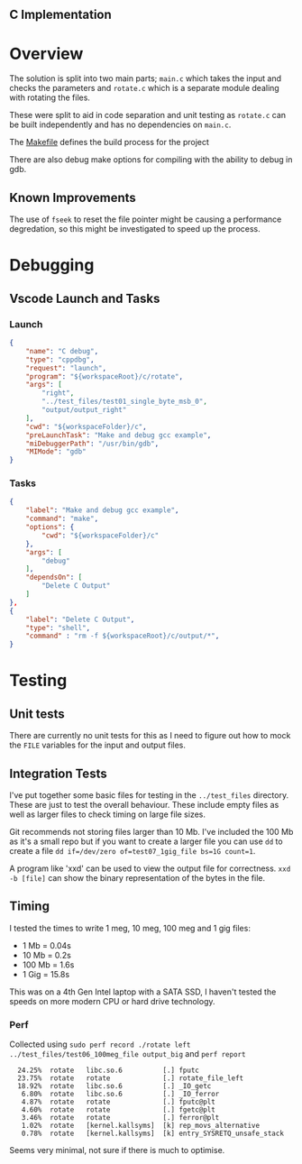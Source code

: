 C Implementation
----------------

# Overview

The solution is split into two main parts; `main.c` which takes the input and checks the parameters and `rotate.c` which is a separate module dealing with rotating the files.

These were split to aid in code separation and unit testing as `rotate.c` can be built independently and has no dependencies on `main.c`.

The [Makefile](./Makefile) defines the build process for the project

There are also debug make options for compiling with the ability to debug in gdb.

## Known Improvements

The use of `fseek` to reset the file pointer might be causing a performance degredation, so this might be investigated to speed up the process.

# Debugging

## Vscode Launch and Tasks 

### Launch

```json
{
    "name": "C debug",
    "type": "cppdbg",
    "request": "launch",
    "program": "${workspaceRoot}/c/rotate",
    "args": [
        "right",
        "../test_files/test01_single_byte_msb_0",
        "output/output_right"
    ],
    "cwd": "${workspaceFolder}/c",
    "preLaunchTask": "Make and debug gcc example",
    "miDebuggerPath": "/usr/bin/gdb",
    "MIMode": "gdb"
}
```

### Tasks

```json
{
    "label": "Make and debug gcc example",
    "command": "make",
    "options": {
        "cwd": "${workspaceFolder}/c"
    },
    "args": [
        "debug"
    ],
    "dependsOn": [
        "Delete C Output"
    ]
},
{
    "label": "Delete C Output",
    "type": "shell",
    "command" : "rm -f ${workspaceRoot}/c/output/*",
}
```

# Testing

## Unit tests

There are currently no unit tests for this as I need to figure out how to mock the `FILE` variables for the input and output files.

## Integration Tests

I've put together some basic files for testing in the `../test_files` directory. These are just to test the overall behaviour. These include empty files as well as larger files to check timing on large file sizes.

Git recommends not storing files larger than 10 Mb. I've included the 100 Mb as it's a small repo but if you want to create a larger file you can use `dd` to create a file `dd if=/dev/zero of=test07_1gig_file bs=1G count=1`.

A program like 'xxd' can be used to view the output file for correctness. `xxd -b [file]` can show the binary representation of the bytes in the file.

## Timing

I tested the times to write 1 meg, 10 meg, 100 meg and 1 gig files:
* 1 Mb = 0.04s
* 10 Mb = 0.2s
* 100 Mb = 1.6s
* 1 Gig = 15.8s

This was on a 4th Gen Intel laptop with a SATA SSD, I haven't tested the speeds on more modern CPU or hard drive technology.

### Perf

Collected using `sudo perf record ./rotate left ../test_files/test06_100meg_file output_big` and `perf report`

```
  24.25%  rotate   libc.so.6          [.] fputc
  23.75%  rotate   rotate             [.] rotate_file_left
  18.92%  rotate   libc.so.6          [.] _IO_getc
   6.80%  rotate   libc.so.6          [.] _IO_ferror
   4.87%  rotate   rotate             [.] fputc@plt
   4.60%  rotate   rotate             [.] fgetc@plt
   3.46%  rotate   rotate             [.] ferror@plt
   1.02%  rotate   [kernel.kallsyms]  [k] rep_movs_alternative
   0.78%  rotate   [kernel.kallsyms]  [k] entry_SYSRETQ_unsafe_stack
```

Seems very minimal, not sure if there is much to optimise.
